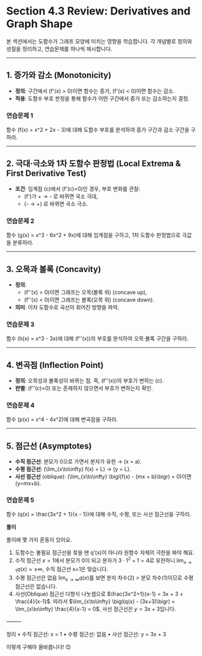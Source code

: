 

# Section 4.3 Review: Derivatives and Graph Shape

본 섹션에서는 도함수가 그래프 모양에 미치는 영향을 학습합니다. 각 개념별로 정의와 성질을 정리하고, 연습문제를 하나씩 제시합니다.

---

## 1. 증가와 감소 (Monotonicity)
- **정의**: 구간에서 \(f'(x) > 0\)이면 함수는 증가, \(f'(x) < 0\)이면 함수는 감소.
- **적용**: 도함수 부호 판정을 통해 함수가 어떤 구간에서 증가 또는 감소하는지 결정.

### 연습문제 1
함수 \(f(x) = x^2 + 2x - 3\)에 대해 도함수 부호를 분석하여 증가 구간과 감소 구간을 구하라.

---

## 2. 극대·극소와 1차 도함수 판정법 (Local Extrema & First Derivative Test)
- **조건**: 임계점 \(c\)에서 \(f'(c)=0\)인 경우, 부호 변화를 관찰:
  - \(f'\)가 + → - 로 바뀌면 국소 극대,
  - \(- → +\) 로 바뀌면 국소 극소.

### 연습문제 2
함수 \(g(x) = x^3 - 6x^2 + 9x\)에 대해 임계점을 구하고, 1차 도함수 판정법으로 극값을 분류하라.

---

## 3. 오목과 볼록 (Concavity)
- **정의**: 
  - \(f''(x) > 0\)이면 그래프는 오목(볼록 위) (concave up),
  - \(f''(x) < 0\)이면 그래프는 볼록(오목 위) (concave down).
- **의미**: 이차 도함수로 곡선의 휘어진 방향을 파악.

### 연습문제 3
함수 \(h(x) = x^3 - 3x\)에 대해 \(f''(x)\)의 부호를 분석하여 오목·볼록 구간을 구하라.

---

## 4. 변곡점 (Inflection Point)
- **정의**: 오목성과 볼록성이 바뀌는 점. 즉, \(f''(x)\)의 부호가 변하는 \(c\).
- **판별**: \(f''(c)=0\) 또는 존재하지 않으면서 부호가 변하는지 확인.

### 연습문제 4
함수 \(p(x) = x^4 - 4x^2\)에 대해 변곡점을 구하라.

---

## 5. 점근선 (Asymptotes)
- **수직 점근선**: 분모가 0으로 가면서 분자가 유한 → \(x = a\).
- **수평 점근선**: \(\lim_{x\to\infty} f(x) = L\) → \(y = L\).
- **사선 점근선** (oblique): \(\lim_{x\to\infty} \bigl(f(x) - (mx + b)\bigr) = 0\)이면 \(y=mx+b\).

### 연습문제 5
함수 \(q(x) = \frac{3x^2 + 1}{x - 1}\)에 대해 수직, 수평, 또는 사선 점근선을 구하라.

**풀이**

풀이에 몇 가지 혼동이 있어요.
1.	도함수는 불필요
    점근선을 찾을 땐 q’(x)이 아니라 원함수 자체의 극한을 봐야 해요.
2.	수직 점근선
    $\displaystyle x=1$에서 분모가 $0$이 되고 분자가 $3\cdot1^2+1=4$로 유한하니 $\lim_{x\to1}q(x)=\pm\infty$, 수직 점근선 x=1은 맞습니다.
3.	수평 점근선은 없음
$\displaystyle \lim_{x\to\infty} q(x)$를 보면 분자 차수(2) > 분모 차수(1)이므로 수평 점근선은 없습니다.
4.	사선(Oblique) 점근선
    다항식 나눗셈으로 $\frac{3x^2+1}{x-1} = 3x + 3 + \frac{4}{x-1}$. 따라서 $\lim_{x\to\infty} \bigl(q(x) - (3x+3)\bigr) = \lim_{x\to\infty} \frac{4}{x-1} = 0$, 사선 점근선은 $y=3x+3$입니다.

⸻

정리
	•	수직 점근선: x = 1
	•	수평 점근선: 없음
	•	사선 점근선: y = 3x + 3

이렇게 구해야 올바릅니다! 😊

